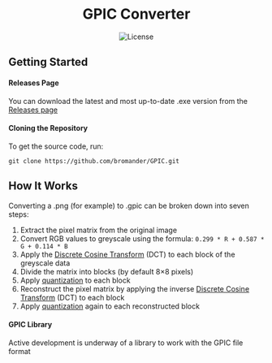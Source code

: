 <div align="center">
  <h1>GPIC Converter</h1>

  ![License](https://img.shields.io/github/license/bromander/GPIC?style=for-the-badge)
</div>

## Getting Started
#### Releases Page

You can download the latest and most up-to-date .exe version from the [Releases page](https://github.com/bromander/GPIC/releases/tag/release)

#### Cloning the Repository

To get the source code, run:
```
git clone https://github.com/bromander/GPIC.git
```

## How It Works
Converting a .png (for example) to .gpic can be broken down into seven steps:
1. Extract the pixel matrix from the original image
2. Convert RGB values to greyscale using the formula: `0.299 * R + 0.587 * G + 0.114 * B`
3. Apply the [Discrete Cosine Transform](https://ru.wikipedia.org/wiki/%D0%94%D0%B8%D1%81%D0%BA%D1%80%D0%B5%D1%82%D0%BD%D0%BE%D0%B5_%D0%BA%D0%BE%D1%81%D0%B8%D0%BD%D1%83%D1%81%D0%BD%D0%BE%D0%B5_%D0%BF%D1%80%D0%B5%D0%BE%D0%B1%D1%80%D0%B0%D0%B7%D0%BE%D0%B2%D0%B0%D0%BD%D0%B8%D0%B5) (DCT) to each block of the greyscale data
4. Divide the matrix into blocks (by default 8×8 pixels)
5. Apply [quantization](https://ru.wikipedia.org/wiki/%D0%9A%D0%B2%D0%B0%D0%BD%D1%82%D0%BE%D0%B2%D0%B0%D0%BD%D0%B8%D0%B5_(%D0%BE%D0%B1%D1%80%D0%B0%D0%B1%D0%BE%D1%82%D0%BA%D0%B0_%D1%81%D0%B8%D0%B3%D0%BD%D0%B0%D0%BB%D0%BE%D0%B2)) to each block
6. Reconstruct the pixel matrix by applying the inverse [Discrete Cosine Transform](https://ru.wikipedia.org/wiki/%D0%94%D0%B8%D1%81%D0%BA%D1%80%D0%B5%D1%82%D0%BD%D0%BE%D0%B5_%D0%BA%D0%BE%D1%81%D0%B8%D0%BD%D1%83%D1%81%D0%BD%D0%BE%D0%B5_%D0%BF%D1%80%D0%B5%D0%BE%D0%B1%D1%80%D0%B0%D0%B7%D0%BE%D0%B2%D0%B0%D0%BD%D0%B8%D0%B5) (DCT) to each block
7. Apply [quantization](https://ru.wikipedia.org/wiki/%D0%9A%D0%B2%D0%B0%D0%BD%D1%82%D0%BE%D0%B2%D0%B0%D0%BD%D0%B8%D0%B5_(%D0%BE%D0%B1%D1%80%D0%B0%D0%B1%D0%BE%D1%82%D0%BA%D0%B0_%D1%81%D0%B8%D0%B3%D0%BD%D0%B0%D0%BB%D0%BE%D0%B2)) again to each reconstructed block

#### GPIC Library
Active development is underway of a library to work with the GPIC file format
